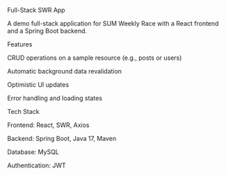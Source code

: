 Full-Stack SWR App

A demo full-stack application for SUM Weekly Race with a React frontend and a Spring Boot backend.

Features

CRUD operations on a sample resource (e.g., posts or users)


Automatic background data revalidation

Optimistic UI updates

Error handling and loading states

Tech Stack

Frontend: React, SWR, Axios

Backend: Spring Boot, Java 17, Maven

Database: MySQL 

Authentication: JWT 
